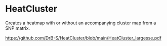 # HeatCluster
Creates a heatmap with or without an accompanying cluster map from a SNP matrix.

https://github.com/DrB-S/HeatCluster/blob/main/HeatCluster_largesse.pdf
